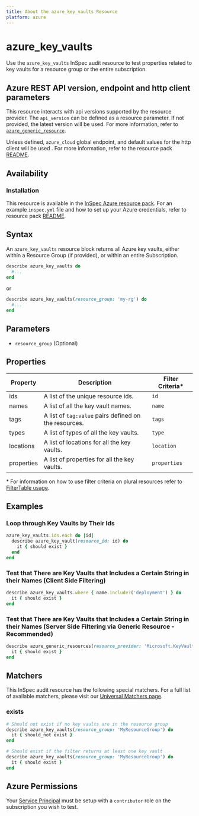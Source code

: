 ```yaml
---
title: About the azure_key_vaults Resource
platform: azure
---
```


# azure_key_vaults

Use the `azure_key_vaults` InSpec audit resource to test properties related to key vaults for a resource group or the entire subscription.

## Azure REST API version, endpoint and http client parameters

This resource interacts with api versions supported by the resource provider.
The `api_version` can be defined as a resource parameter.
If not provided, the latest version will be used.
For more information, refer to [`azure_generic_resource`](azure_generic_resource.md).

Unless defined, `azure_cloud` global endpoint, and default values for the http client will be used .
For more information, refer to the resource pack [README](../../README.md). 

## Availability

### Installation

This resource is available in the [InSpec Azure resource pack](https://github.com/inspec/inspec-azure). 
For an example `inspec.yml` file and how to set up your Azure credentials, refer to resource pack [README](../../README.md#Service-Principal).

## Syntax

An `azure_key_vaults` resource block returns all Azure key vaults, either within a Resource Group (if provided), or within an entire Subscription.
```ruby
describe azure_key_vaults do
  #...
end
```
or
```ruby
describe azure_key_vaults(resource_group: 'my-rg') do
  #...
end
```
## Parameters

- `resource_group` (Optional)

## Properties

|Property       | Description                                                                          | Filter Criteria<superscript>*</superscript> |
|---------------|--------------------------------------------------------------------------------------|-----------------|
| ids           | A list of the unique resource ids.                                                   | `id`            |
| names         | A list of all the key vault names.                                                   | `name`          |
| tags          | A list of `tag:value` pairs defined on the resources.                                | `tags`          |
| types         | A list of types of all the key vaults.                                               | `type`          |
| locations     | A list of locations for all the key vaults.                                          | `location`      |
| properties    | A list of properties for all the key vaults.                                         | `properties`    |

<superscript>*</superscript> For information on how to use filter criteria on plural resources refer to [FilterTable usage](https://github.com/inspec/inspec/blob/master/docs/dev/filtertable-usage.md#a-where-method-you-can-call-with-hash-params-with-loose-matching).
  
## Examples

### Loop through Key Vaults by Their Ids  
```ruby
azure_key_vaults.ids.each do |id|
  describe azure_key_vault(resource_id: id) do
    it { should exist }
  end
end  
```     
### Test that There are Key Vaults that Includes a Certain String in their Names (Client Side Filtering)   
```ruby
describe azure_key_vaults.where { name.include?('deployment') } do
  it { should exist }
end
```    
### Test that There are Key Vaults that Includes a Certain String in their Names (Server Side Filtering via Generic Resource - Recommended)   
```ruby
describe azure_generic_resources(resource_provider: 'Microsoft.KeyVault/vaults', substring_of_name: 'deployment') do
  it { should exist }
end
```
## Matchers

This InSpec audit resource has the following special matchers. For a full list of available matchers, please visit our [Universal Matchers page](https://www.inspec.io/docs/reference/matchers/).

### exists
```ruby
# Should not exist if no key vaults are in the resource group
describe azure_key_vaults(resource_group: 'MyResourceGroup') do
  it { should_not exist }
end

# Should exist if the filter returns at least one key vault
describe azure_key_vaults(resource_group: 'MyResourceGroup') do
  it { should exist }
end
```
## Azure Permissions

Your [Service Principal](https://docs.microsoft.com/en-us/azure/azure-resource-manager/resource-group-create-service-principal-portal) must be setup with a `contributor` role on the subscription you wish to test.
